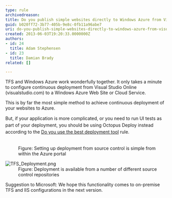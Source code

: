 ```yaml
---
type: rule
archivedreason: 
title: Do you publish simple websites directly to Windows Azure from Visual Studio Online?
guid: b020ff72-3b77-405b-9e8c-0fb11a96abe7
uri: do-you-publish-simple-websites-directly-to-windows-azure-from-visual-studio-online
created: 2013-06-03T19:20:33.0000000Z
authors:
- id: 24
  title: Adam Stephensen
- id: 23
  title: Damian Brady
related: []

---
```



<p>​​TFS and Windows Azure work wonderfully together. It only takes a minute to configure continuous deployment from Visual Studio Online (visualstudio.com) to a Windows Azure Web Site or Cloud Service.<br></p><p>This is by far the most simple method to achieve continuous deployment of your websites to Azure.</p><span style="line-height&#58;20.8px;">But, if your application is more complicated, or you need to run UI tests as part of your deployment, you should be using Octopus Deploy instead according to the <a href="/Pages/The-best-deployment-tool.aspx">Do you use the best deployment tool</a>​ rule.​</span>
<br><excerpt class='endintro'></excerpt><br>
<dl class="image"><dt> <img src="/PublishingImages/integrate-source-control.jpg" alt="" /> <br>
   </dt><dd>Figure&#58; Setting up deployment from source control is simple from within the Azure portal</dd></dl><dl class="image"><dt> <img src="/PublishingImages/TFS_Deployment.png" alt="TFS_Deployment.png" /> </dt><dd>Figure&#58; Deployment is available from a number of different source control repositories</dd></dl><p>Suggestion to Microsoft&#58; We hope this functionality comes to on-premise TFS and IIS configurations in the next version.</p>


